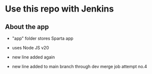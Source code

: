# Use this repo with Jenkins

## About the app
- "app" folder stores Sparta app
- uses Node JS v20

- new line added again
- new line added to main branch through dev merge job attempt no.4
